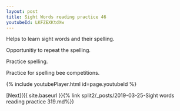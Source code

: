 ```yaml
---
layout: post
title: Sight Words reading practice 46
youtubeId: LKFZEXKtdXw
---
```

 
 
Helps to learn sight words and their spelling.

Opportunitiy to repeat the spelling. 

Practice spelling. 
 
Practice for spelling bee competitions. 
 
{% include youtubePlayer.html id=page.youtubeId %}
 
 

[Next]({{ site.baseurl }}{% link  split2/_posts/2019-03-25-Sight words reading practice 319.md%})
 
